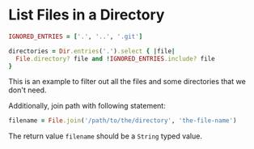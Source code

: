# List Files in a Directory

```ruby
IGNORED_ENTRIES = ['.', '..', '.git']

directories = Dir.entries('.').select { |file|
  File.directory? file and !IGNORED_ENTRIES.include? file
}
```

This is an example to filter out all the files and some directories that we don't need.

Additionally, join path with following statement:

```ruby
filename = File.join('/path/to/the/directory', 'the-file-name')
```

The return value `filename` should be a `String` typed value.
